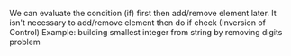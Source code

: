 We can evaluate the condition (if) first then add/remove element later. It isn't necessary to add/remove element then do if check (Inversion of Control) 
Example: building smallest integer from string  by removing digits problem